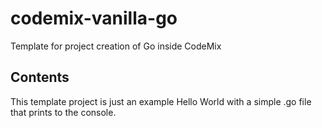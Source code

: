 # codemix-vanilla-go

Template for project creation of Go inside CodeMix

## Contents

This template project is just an example Hello World with a simple .go file that prints to the console.
